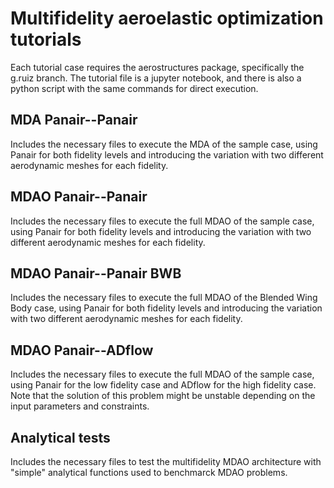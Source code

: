 # Multifidelity aeroelastic optimization tutorials
Each tutorial case requires the aerostructures package, specifically the g.ruiz branch. 
The tutorial file is a jupyter notebook, and there is also a python script with the same commands for direct execution.
## MDA Panair--Panair
Includes the necessary files to execute the MDA of the sample case, using Panair for both fidelity levels and introducing the variation with two different aerodynamic meshes for each fidelity.
## MDAO Panair--Panair 
Includes the necessary files to execute the full MDAO of the sample case, using Panair for both fidelity levels and introducing the variation with two different aerodynamic meshes for each fidelity.
## MDAO Panair--Panair BWB 
Includes the necessary files to execute the full MDAO of the Blended Wing Body case, using Panair for both fidelity levels and introducing the variation with two different aerodynamic meshes for each fidelity.
## MDAO Panair--ADflow 
Includes the necessary files to execute the full MDAO of the sample case, using Panair for the low fidelity case and ADflow for the high fidelity case. Note that the solution of this problem might be unstable depending on the input parameters and constraints.
## Analytical tests
Includes the necessary files to test the multifidelity MDAO architecture with "simple" analytical functions used to benchmarck MDAO problems. 